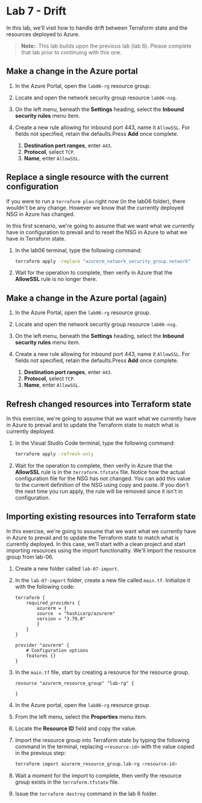 # Lab 7 - Drift

In this lab, we'll visit how to handle drift between Terraform state and the resources deployed to Azure.

>**Note:**: This lab builds upon the previous lab (lab 6). Please complete that lab prior to continuing with this one.

## Make a change in the Azure portal

1. In the Azure Portal, open the `lab06-rg` resource group.

2. Locate and open the network security group resource `lab06-nsg`.

3. On the left menu, beneath the **Settings** heading, select the **Inbound security rules** menu item.

4. Create a new rule allowing for inbound port 443, name it `AllowSSL`. For fields not specified, retain the defaults.Press **Add** once complete.
   1. **Destination port ranges**, enter `443`.
   2. **Protocol**, select `TCP`.
   3. **Name**, enter `AllowSSL`.

## Replace a single resource with the current configuration

If you were to run a `terraform plan` right now (in the lab06 folder), there wouldn't be any change. However we know that the currently deployed NSG in Azure has changed.

In this first scenario, we're going to assume that we want what we currently have in configuration to prevail and to reset the NSG in Azure to what we have in Terraform state.

1. In the lab06 terminal, type the following command:

    ```bash
    terraform apply -replace "azurerm_network_security_group.network"
    ```

2. Wait for the operation to complete, then verify in Azure that the **AllowSSL** rule is no longer there.

## Make a change in the Azure portal (again)

1. In the Azure Portal, open the `lab06-rg` resource group.

2. Locate and open the network security group resource `lab06-nsg`.

3. On the left menu, beneath the **Settings** heading, select the **Inbound security rules** menu item.

4. Create a new rule allowing for inbound port 443, name it `AllowSSL`. For fields not specified, retain the defaults.Press **Add** once complete.
   1. **Destination port ranges**, enter `443`.
   2. **Protocol**, select `TCP`.
   3. **Name**, enter `AllowSSL`.

## Refresh changed resources into Terraform state

In this exercise, we're going to assume that we want what we currently have in Azure to prevail and to update the Terraform state to match what is currently deployed.

1. In the Visual Studio Code terminal, type the following command:

    ```bash
    terraform apply -refresh-only    
    ```

2. Wait for the operation to complete, then verify in Azure that the **AllowSSL** rule is in the `terraform.tfstate` file. Notice how the actual configuration file for the NSG has not changed. You can add this value to the current definition of the NSG using copy and paste. If you don't the next time you run apply, the rule will be removed since it isn't in configuration.

## Importing existing resources into Terraform state

In this exercise, we're going to assume that we want what we currently have in Azure to prevail and to update the Terraform state to match what is currently deployed. In this case, we'll start with a clean project and start importing resources using the import functionality. We'll import the resource group from lab-06.

1. Create a new folder called `lab-07-import`.

2. In the `lab-07-import` folder, create a new file called `main.tf`. Initialize it with the following code:

    ```hcl
    terraform {
        required_providers {
            azurerm = {
            source  = "hashicorp/azurerm"
            version = "3.79.0"
            }
        }
    }

    provider "azurerm" {
        # Configuration options
        features {}
    }
    ```

3. In the `main.tf` file, start by creating a resource for the resource group.

    ```hcl
    resource "azurerm_resource_group" "lab-rg" {
        
    }
    ```

4. In the Azure portal, open the `lab06-rg` resource group.

5. From the left menu, select the **Properties** menu item.

6. Locate the **Resource ID** field and copy the value.

7. Import the resource group into Terraform state by typing the following command in the terminal, replacing `<resource-id>` with the value copied in the previous step:

    ```bash
    terraform import azurerm_resource_group.lab-rg <resource-id>
    ```

8. Wait a moment for the import to complete, then verify the resource group exists in the `terraform.tfstate` file.

9. Issue the `terraform destroy` command in the lab 6 folder.
